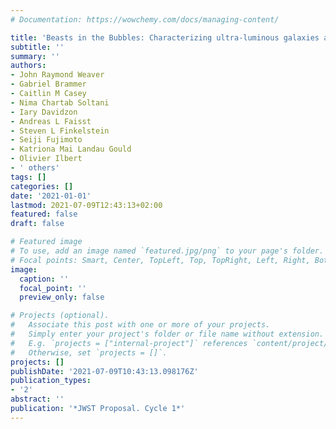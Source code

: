 ```yaml
---
# Documentation: https://wowchemy.com/docs/managing-content/

title: 'Beasts in the Bubbles: Characterizing ultra-luminous galaxies at Cosmic Dawn'
subtitle: ''
summary: ''
authors:
- John Raymond Weaver
- Gabriel Brammer
- Caitlin M Casey
- Nima Chartab Soltani
- Iary Davidzon
- Andreas L Faisst
- Steven L Finkelstein
- Seiji Fujimoto
- Katriona Mai Landau Gould
- Olivier Ilbert
- ' others'
tags: []
categories: []
date: '2021-01-01'
lastmod: 2021-07-09T12:43:13+02:00
featured: false
draft: false

# Featured image
# To use, add an image named `featured.jpg/png` to your page's folder.
# Focal points: Smart, Center, TopLeft, Top, TopRight, Left, Right, BottomLeft, Bottom, BottomRight.
image:
  caption: ''
  focal_point: ''
  preview_only: false

# Projects (optional).
#   Associate this post with one or more of your projects.
#   Simply enter your project's folder or file name without extension.
#   E.g. `projects = ["internal-project"]` references `content/project/deep-learning/index.md`.
#   Otherwise, set `projects = []`.
projects: []
publishDate: '2021-07-09T10:43:13.098176Z'
publication_types:
- '2'
abstract: ''
publication: '*JWST Proposal. Cycle 1*'
---
```

